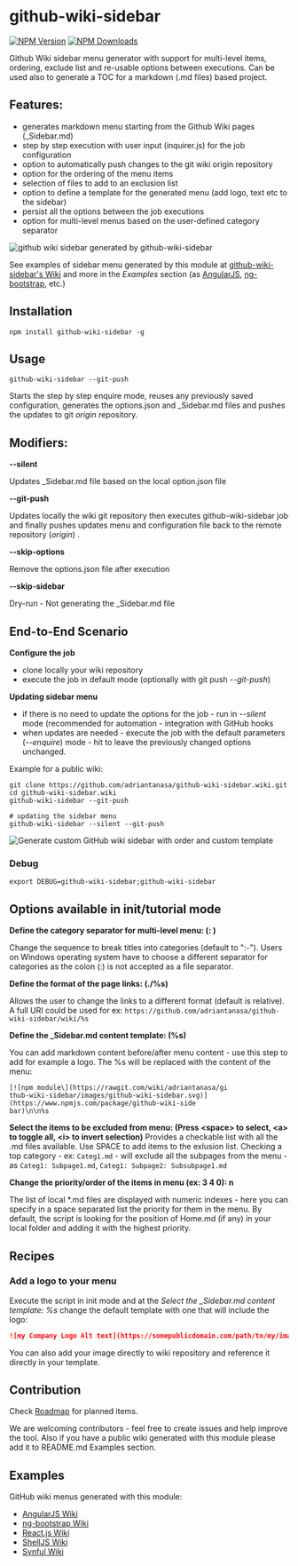 # github-wiki-sidebar

[![NPM Version][npm-image]][npm-url]
[![NPM Downloads][downloads-image]][downloads-url]

Github Wiki sidebar menu generator with support for multi-level items, ordering, exclude list and re-usable options between executions. Can be used also to generate a TOC for a markdown (.md files) based project.

## Features:

* generates markdown menu starting from the Github Wiki pages (_Sidebar.md)
* step by step execution with user input (inquirer.js) for the job configuration
* option to automatically push changes to the git wiki origin repository
* option for the ordering of the menu items
* selection of files to add to an exclusion list
* option to define a template for the generated menu (add logo, text etc to the sidebar)
* persist all the options between the job executions
* option for multi-level menus based on the user-defined category separator

![github wiki sidebar generated by github-wiki-sidebar](https://raw.githubusercontent.com/wiki/adriantanasa/github-wiki-sidebar/images/github-wiki-sidebar-generator.png)

See examples of sidebar menu generated by this module at [github-wiki-sidebar's Wiki](https://github.com/adriantanasa/github-wiki-sidebar/wiki) and more in the *Examples* section (as [AngularJS](https://github.com/angular/angular.js/wiki), [ng-bootstrap](https://github.com/ng-bootstrap/ng-bootstrap/wiki), etc.)

## Installation

```shell
npm install github-wiki-sidebar -g
```

## Usage

```shell
github-wiki-sidebar --git-push
```

Starts the step by step enquire mode, reuses any previously saved configuration, generates the options.json and \_Sidebar.md files and pushes the updates to git _origin_ repository.

## Modifiers:

**--silent**

Updates _Sidebar.md file based on the local option.json file

**--git-push**

Updates locally the wiki git repository then executes github-wiki-sidebar job and finally pushes updates menu and configuration file back to the remote repository (_origin_) .

**--skip-options**

Remove the options.json file after execution

**--skip-sidebar**

 Dry-run - Not generating the _Sidebar.md file

## End-to-End Scenario
**Configure the job**
* clone locally your wiki repository
* execute the job in default mode (optionally with git push _--git-push_)

**Updating sidebar menu**

* if there is no need to update the options for the job - run in _--silent_ mode (recommended for automation - integration with GitHub hooks
* when updates are needed - execute the job with the default parameters (_--enquire_) mode - hit <ENTER> to leave the previously changed options unchanged.

Example for a public wiki:

```shell
git clone https://github.com/adriantanasa/github-wiki-sidebar.wiki.git
cd github-wiki-sidebar.wiki
github-wiki-sidebar --git-push
```

```shell
# updating the sidebar menu
github-wiki-sidebar --silent --git-push
```

![Generate custom GitHub wiki sidebar with order and custom template](https://raw.githubusercontent.com/wiki/adriantanasa/github-wiki-sidebar/images/generating-github-wiki-sidebar-order-and-template-v20.png)



### Debug

```shell
export DEBUG=github-wiki-sidebar;github-wiki-sidebar
```

## Options available in init/tutorial mode

**Define the category separator for multi-level menu: (: )**

Change the sequence to break titles into categories (default to ":-"). Users on Windows operating system have to choose a different separator for categories as the colon (:) is not accepted as a file separator.

**Define the format of the page links: (./%s)**

Allows the user to change the links to a different format (default is relative). A full URI could be used for ex:  ```https://github.com/adriantanasa/github-wiki-sidebar/wiki/%s```

**Define the _Sidebar.md content template: (%s)**

You can add markdown content before/after menu content - use this step to add for example a logo. The %s will be replaced with the content of the menu:

```
[![npm module\](https://rawgit.com/wiki/adriantanasa/gi
thub-wiki-sidebar/images/github-wiki-sidebar.svg)](https://www.npmjs.com/package/github-wiki-side
bar)\n\n%s
```

**Select the items to be excluded from menu: (Press \<space\> to select, \<a\> to toggle all, \<i\> to invert selection)**
Provides a checkable list with all the .md files available. Use SPACE to add items to the exlusion list. Checking a top category - ex: ```Categ1.md``` - will exclude all the subpages from the menu - as ```Categ1: Subpage1.md```, ```Categ1: Subpage2: Subsubpage1.md```

**Change the priority/order of the items in menu (ex: 3 4 0): n**

The list of local *.md files are displayed with numeric indexes - here you can specify in a space separated list the priority for them in the menu. By default, the script is looking for the position of Home.md (if any) in your local folder and adding it with the highest priority.

## Recipes

### Add a logo to your menu

Execute the script in init mode and at the *Select the _Sidebar.md content template: %s* change the default template with one that will include the logo:

```markdown
![my Company Logo Alt text](https://somepublicdomain.com/path/to/my/image.png)\n\n%s
```

You can also add your image directly to wiki repository and reference it directly in your template.

## Contribution

Check [Roadmap](https://github.com/adriantanasa/github-wiki-sidebar/wiki/Roadmap) for planned items.

We are welcoming contributors - feel free to create issues and help improve the tool. Also if you have a public wiki generated with this module please add it to README.md Examples section.

## Examples

GitHub wiki menus generated with this module:

* [AngularJS Wiki](https://github.com/angular/angular.js/wiki)
* [ng-bootstrap Wiki](https://github.com/ng-bootstrap/ng-bootstrap/wiki)
* [React.js Wiki](https://github.com/facebook/react/wiki)
* [ShellJS Wiki](https://github.com/shelljs/shelljs/wiki)
* [Synful Wiki](https://github.com/nathan-fiscaletti/synful/wiki)


[npm-image]: https://img.shields.io/npm/v/github-wiki-sidebar.svg
[npm-url]: https://npmjs.org/package/github-wiki-sidebar
[downloads-image]: https://img.shields.io/npm/dm/github-wiki-sidebar.svg
[downloads-url]: https://npmjs.org/package/github-wiki-sidebar

